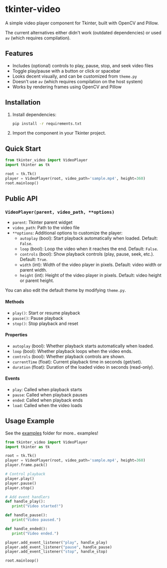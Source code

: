 # tkinter-video

A simple video player component for Tkinter, built with OpenCV and Pillow.

The current alternatives either didn't work (outdated dependencies) or used `av` (which requires compilation).

## Features
- Includes (optional) controls to play, pause, stop, and seek video files
- Toggle play/pause with a button or click or spacebar
- Looks decent visually, and can be customized from `theme.py`
- Doesn't use `av` (which requires compilation on the host system)
- Works by rendering frames using OpenCV and Pillow

## Installation

1. Install dependencies:
   ```bash
   pip install -r requirements.txt
   ```
2. Import the component in your Tkinter project.

## Quick Start

```python
from tkinter_video import VideoPlayer
import tkinter as tk

root = tk.Tk()
player = VideoPlayer(root, video_path='sample.mp4', height=360)
root.mainloop()
```

## Public API

### `VideoPlayer(parent, video_path, **options)`

- `parent`: Tkinter parent widget
- `video_path`: Path to the video file
- `**options`: Additional options to customize the player:
   - `autoplay` (bool): Start playback automatically when loaded. Default: `False`.
   - `loop` (bool): Loop the video when it reaches the end. Default: `False`.
   - `controls` (bool): Show playback controls (play, pause, seek, etc.). Default: `True`.
   - `width` (int): Width of the video player in pixels. Default: video width or parent width.
   - `height` (int): Height of the video player in pixels. Default: video height or parent height.

You can also edit the default theme by modifying `theme.py`.

#### Methods
- `play()`: Start or resume playback
- `pause()`: Pause playback
- `stop()`: Stop playback and reset

#### Properties
- `autoplay` (bool): Whether playback starts automatically when loaded.
- `loop` (bool): Whether playback loops when the video ends.
- `controls` (bool): Whether playback controls are shown.
- `currentTime` (float): Current playback time in seconds (get/set).
- `duration` (float): Duration of the loaded video in seconds (read-only).

#### Events
- `play`: Called when playback starts
- `pause`: Called when playback pauses
- `ended`: Called when playback ends
- `load`: Called when the video loads

## Usage Example
See the [examples](examples/) folder for more.. examples!

```python
from tkinter_video import VideoPlayer
import tkinter as tk

root = tk.Tk()
player = VideoPlayer(root, video_path='sample.mp4', height=360)
player.frame.pack()

# Control playback
player.play()
player.pause()
player.stop()

# Add event handlers
def handle_play():
   print("Video started!")

def handle_pause():
   print("Video paused.")

def handle_ended():
   print("Video ended.")

player.add_event_listener("play", handle_play)
player.add_event_listener("pause", handle_pause)
player.add_event_listener("stop", handle_stop)

root.mainloop()
```
